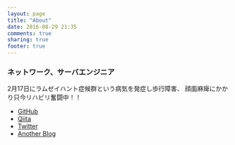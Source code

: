 ```yaml
---
layout: page
title: "About"
date: 2016-08-29 21:35
comments: true
sharing: true
footer: true
---
```


### ネットワーク、サーバエンジニア

2月17日にラムゼイハント症候群という病気を発症し歩行障害、
顔面麻痺にかかり只今リハビリ奮闘中！！

* [GitHub](@)
* [Qiita](@)
* [Twitter](@)
* [Another Blog](https://blackhawk888.github.io)